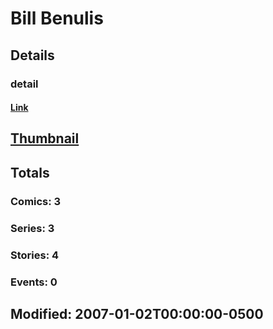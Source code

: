 # Bill  Benulis 
## Details
### detail
#### [Link](http://marvel.com/comics/creators/1536/bill_benulis?utm_campaign=apiRef&utm_source=225578a89fc76f3d20fbffda5d17a88d)
## [Thumbnail](http://i.annihil.us/u/prod/marvel/i/mg/b/40/image_not_available.jpg)
## Totals
### Comics: 3
### Series: 3
### Stories: 4
### Events: 0
## Modified: 2007-01-02T00:00:00-0500